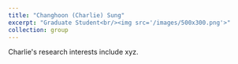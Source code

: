```yaml
---
title: "Changhoon (Charlie) Sung"
excerpt: "Graduate Student<br/><img src='/images/500x300.png'>"
collection: group
---
```


Charlie's research interests include xyz.
